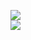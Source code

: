 [![](https://img.shields.io/badge/Made%20With-Github%20Spray-lightgrey.svg?style=for-the-badge&logo=github)](https://github.com/Annihil/github-spray#26732)  
[![](https://i.imgur.com/2DrTn0Z.gif)](https://github.com/Annihil/github-spray)